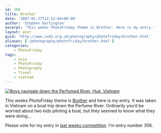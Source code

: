 ```yaml
---
id: 286
title: Brother
date: '2007-01-27T12:12:04+00:00'
author: 'Stephen Darlington'
excerpt: 'This weeks PhotoFriday theme is Brother. Here is my entry.'
layout: post
guid: 'http://www.zx81.org.uk/photography/photofriday/brother.html'
aliases: ['/photography/photofriday/brother.html']
categories:
    - PhotoFriday
tags:
    - asia
    - PhotoFriday
    - Photography
    - Travel
    - vietnam
---
```


[![Boys navigate down the Perfumed River, Hué, Vietnam](https://i0.wp.com/farm6.staticflickr.com/5522/10817445975_83ab905de8.jpg?resize=500%2C333)](http://www.flickr.com/photos/stephendarlington/10817445975/ "Boys navigate down the Perfumed River, Hué, Vietnam by stephendarlington, on Flickr")

This weeks PhotoFriday theme is [Brother](http://www.photofriday.com/archives/challenge/000636.php "PhotoFriday: Brother") and here is my entry. It was taken in Vietnam on a boat trip down the Perfume River. Ordinarily you’d be worried about two kids piloting a boat, but they seemed to know what they were doing…

Please vote for my entry in [last weeks competition](http://www.photofriday.com/linkviewer.php?id=634 "PhotoFriday: Fast"). I’m entry number 356.